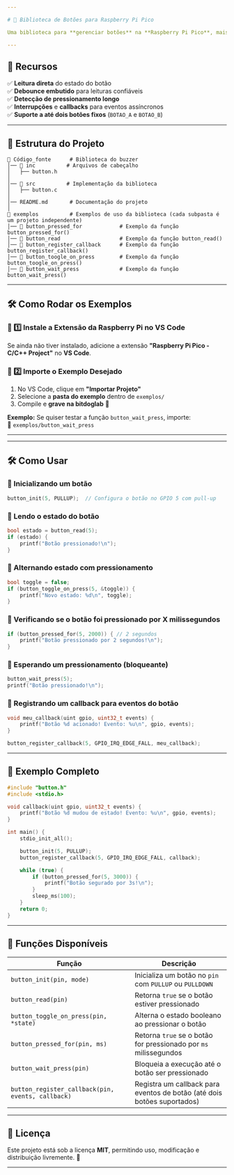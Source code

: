 ```yaml
---

# 🔘 Biblioteca de Botões para Raspberry Pi Pico

Uma biblioteca para **gerenciar botões** na **Raspberry Pi Pico**, mais especificamente na bitdoglab, permitindo leitura do estado, debounce, eventos assíncronos com interrupções e callbacks.

---
```


## 🚀 Recursos

✅ **Leitura direta** do estado do botão  
✅ **Debounce embutido** para leituras confiáveis  
✅ **Detecção de pressionamento longo**  
✅ **Interrupções** e **callbacks** para eventos assíncronos  
✅ **Suporte a até dois botões fixos** (`BOTAO_A` e `BOTAO_B`)  

---

## 📂 Estrutura do Projeto

```
📁 Código_fonte      # Biblioteca do buzzer
│── 📁 inc          # Arquivos de cabeçalho
│   ├── button.h
│
│── 📁 src          # Implementação da biblioteca
│   ├── button.c
│
│── README.md       # Documentação do projeto
│
📁 exemplos          # Exemplos de uso da biblioteca (cada subpasta é um projeto independente)
│── 📁 button_pressed_for            # Exemplo da função button_pressed_for()
│── 📁 button_read                   # Exemplo da função button_read()
│── 📁 button_register_callback      # Exemplo da função button_register_callback()
│── 📁 button_toogle_on_press        # Exemplo da função button_toogle_on_press()
│── 📁 button_wait_press             # Exemplo da função button_wait_press()
```
---

## 🛠️ Como Rodar os Exemplos  

### 🔹 1️⃣ Instale a Extensão da Raspberry Pi no VS Code  
Se ainda não tiver instalado, adicione a extensão **"Raspberry Pi Pico - C/C++ Project"** no **VS Code**.

### 🔹 2️⃣ Importe o Exemplo Desejado  
1. No VS Code, clique em **"Importar Projeto"**  
2. Selecione a **pasta do exemplo** dentro de `exemplos/`  
3. Compile e **grave na bitdoglab** 🚀  

**Exemplo:**
Se quiser testar a função `button_wait_press`, importe:  
📂 `exemplos/button_wait_press`

---

---

## 🛠️ Como Usar

### 🔹 Inicializando um botão
```c
button_init(5, PULLUP);  // Configura o botão no GPIO 5 com pull-up
```

### 🔹 Lendo o estado do botão
```c
bool estado = button_read(5);
if (estado) {
    printf("Botão pressionado!\n");
}
```

### 🔹 Alternando estado com pressionamento
```c
bool toggle = false;
if (button_toggle_on_press(5, &toggle)) {
    printf("Novo estado: %d\n", toggle);
}
```

### 🔹 Verificando se o botão foi pressionado por X milissegundos
```c
if (button_pressed_for(5, 2000)) { // 2 segundos
    printf("Botão pressionado por 2 segundos!\n");
}
```

### 🔹 Esperando um pressionamento (bloqueante)
```c
button_wait_press(5);
printf("Botão pressionado!\n");
```

### 🔹 Registrando um callback para eventos do botão
```c
void meu_callback(uint gpio, uint32_t events) {
    printf("Botão %d acionado! Evento: %u\n", gpio, events);
}

button_register_callback(5, GPIO_IRQ_EDGE_FALL, meu_callback);
```

---

## 📝 Exemplo Completo

```c
#include "button.h"
#include <stdio.h>

void callback(uint gpio, uint32_t events) {
    printf("Botão %d mudou de estado! Evento: %u\n", gpio, events);
}

int main() {
    stdio_init_all();

    button_init(5, PULLUP);
    button_register_callback(5, GPIO_IRQ_EDGE_FALL, callback);

    while (true) {
        if (button_pressed_for(5, 3000)) {
            printf("Botão segurado por 3s!\n");
        }
        sleep_ms(100);
    }
    return 0;
}
```

---

## 🔧 Funções Disponíveis

| Função                                    | Descrição |
|------------------------------------------ |-----------|
| `button_init(pin, mode)`                  | Inicializa um botão no `pin` com `PULLUP` ou `PULLDOWN` |
| `button_read(pin)`                        | Retorna `true` se o botão estiver pressionado |
| `button_toggle_on_press(pin, *state)`     | Alterna o estado booleano ao pressionar o botão |
| `button_pressed_for(pin, ms)`             | Retorna `true` se o botão for pressionado por `ms` milissegundos |
| `button_wait_press(pin)`                  | Bloqueia a execução até o botão ser pressionado |
| `button_register_callback(pin, events, callback)` | Registra um callback para eventos de botão (até dois botões suportados) |

---

## 📄 Licença

Este projeto está sob a licença **MIT**, permitindo uso, modificação e distribuição livremente. 📜

---

